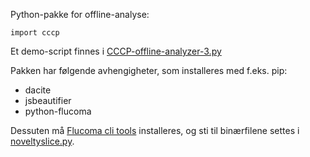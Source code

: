 Python-pakke for offline-analyse:
```
import cccp
````
Et demo-script finnes i [CCCP-offline-analyzer-3.py]([CCCP-offline-analyzer-3.py)

Pakken har følgende avhengigheter, som installeres med f.eks. pip:
- dacite
- jsbeautifier
- python-flucoma

Dessuten må [Flucoma cli tools](https://www.flucoma.org/download/) installeres, og sti til binærfilene settes i [noveltyslice.py](cccp/noveltyslice.py).
